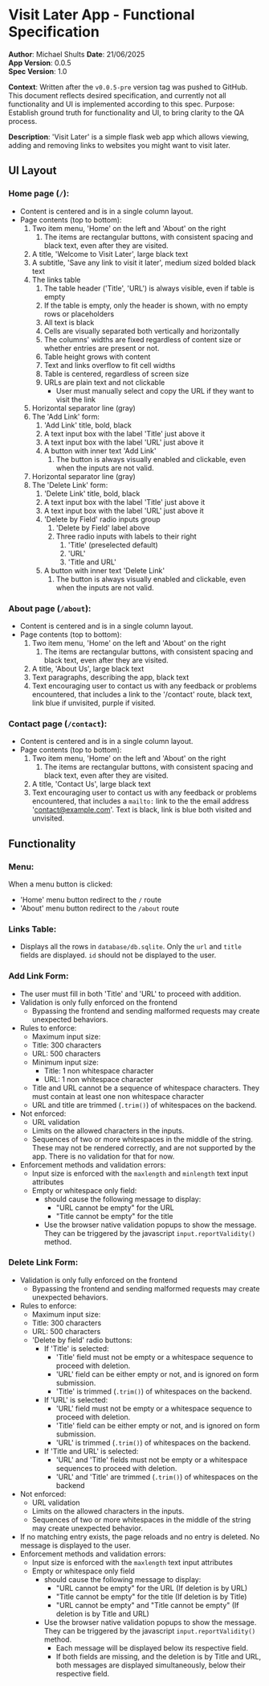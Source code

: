 # Visit Later App - Functional Specification

**Author**: Michael Shults
**Date**: 21/06/2025  
**App Version**: 0.0.5  
**Spec Version**: 1.0

**Context**: Written after the `v0.0.5-pre` version tag was pushed to GitHub. This document reflects desired specification, and currently not all functionality and UI is implemented according to this spec.
Purpose: Establish ground truth for functionality and UI, to bring clarity to the QA process.

**Description**: 'Visit Later' is a simple flask web app which allows viewing, adding and removing links to websites you might want to visit later.

## UI Layout
### Home page (`/`):

- Content is centered and is in a single column layout.
- Page contents (top to bottom):
    1. Two item menu, 'Home' on the left and 'About' on the right
        1. The items are rectangular buttons, with consistent spacing and black text, even after they are visited.
    2. A title, 'Welcome to Visit Later', large black text
    3. A subtitle, 'Save any link to visit it later', medium sized bolded black text
    4. The links table
        1. The table header ('Title', 'URL') is always visible, even if table is empty
        2. If the table is empty, only the header is shown, with no empty rows or placeholders
        3. All text is black
        4. Cells are visually separated both vertically and horizontally
        5. The columns' widths are fixed regardless of content size or whether entries are present or not.
        6. Table height grows with content
        7. Text and links overflow to fit cell widths
        8. Table is centered, regardless of screen size
        9. URLs are plain text and not clickable
            - User must manually select and copy the URL if they want to visit the link
    5. Horizontal separator line (gray)
    6. The 'Add Link' form:
        1. 'Add Link' title, bold, black
        2. A text input box with the label 'Title' just above it
        3. A text input box with the label 'URL' just above it
        4. A button with inner text 'Add Link'
            1. The button is always visually enabled and clickable, even when the inputs are not valid.
    7. Horizontal separator line (gray)
    8. The 'Delete Link' form:
        1. 'Delete Link' title, bold, black
        2. A text input box with the label 'Title' just above it
        3. A text input box with the label 'URL' just above it
        4. 'Delete by Field' radio inputs group
            1. 'Delete by Field' label above
            2. Three radio inputs with labels to their right
                1. 'Title' (preselected default)
                2. 'URL'
                3. 'Title and URL'
        5. A button with inner text 'Delete Link'
            1. The button is always visually enabled and clickable, even when the inputs are not valid.
    


### About page (`/about`):
- Content is centered and is in a single column layout.
- Page contents (top to bottom):
    1. Two item menu, 'Home' on the left and 'About' on the right
        1. The items are rectangular buttons, with consistent spacing and black text, even after they are visited.
    2. A title, 'About Us', large black text
    3. Text paragraphs, describing the app, black text
    4. Text encouraging user to contact us with any feedback or problems encountered, that includes a link to the '/contact' route, black text, link blue if unvisited, purple if visited.


### Contact page (`/contact`):
- Content is centered and is in a single column layout.
- Page contents (top to bottom):
    1. Two item menu, 'Home' on the left and 'About' on the right
        1. The items are rectangular buttons, with consistent spacing and black text, even after they are visited.
    2. A title, 'Contact Us', large black text
    3. Text encouraging user to contact us with any feedback or problems encountered, that includes a `mailto:` link to the the email address 'contact@example.com'. Text is black, link is blue both visited and unvisited.


## Functionality
### Menu:
When a menu button is clicked:
- 'Home' menu button redirect to the `/` route
- 'About' menu button redirect to the `/about` route

### Links Table:
- Displays all the rows in `database/db.sqlite`. Only the `url` and `title` fields are displayed. `id` should not be displayed to the user.

### Add Link Form:
- The user must fill in both 'Title' and 'URL' to proceed with addition.
- Validation is only fully enforced on the frontend 
    - Bypassing the frontend and sending malformed requests may create unexpected behaviors.
- Rules to enforce:
    - Maximum input size:
     - Title: 300 characters
     - URL: 500 characters
    - Minimum input size:
        - Title: 1 non whitespace character
        - URL: 1 non whitespace character
    - Title and URL cannot be a sequence of whitespace characters. They must contain at least one non whitespace character
    - URL and title are trimmed (`.trim()`) of whitespaces on the backend.
- Not enforced:
    - URL validation
    - Limits on the allowed characters in the inputs.
    - Sequences of two or more whitespaces in the middle of the string. These may not be rendered correctly, and are not supported by the app. There is no validation for that for now.
- Enforcement methods and validation errors:
    - Input size is enforced with the `maxlength` and `minlength` text input attributes
    - Empty or whitespace only field:
         - should cause the following message to display:
            - "URL cannot be empty" for the URL
            - "Title cannot be empty" for the title
        - Use the browser native validation popups to show the message. They can be triggered by the javascript `input.reportValidity()` method.

### Delete Link Form:
- Validation is only fully enforced on the frontend 
    - Bypassing the frontend and sending malformed requests may create unexpected behaviors.
- Rules to enforce:
    - Maximum input size:
     - Title: 300 characters
     - URL: 500 characters
    - 'Delete by field' radio buttons:
        - If 'Title' is selected:
            - 'Title' field must not be empty or a whitespace sequence to proceed with deletion.
            - 'URL' field can be either empty or not, and is ignored on form submission.
            - 'Title' is trimmed (`.trim()`) of whitespaces on the backend.
        - If 'URL' is selected:
            - 'URL' field must not be empty or a whitespace sequence to proceed with deletion.
            - 'Title' field can be either empty or not, and is ignored on form submission.
            - 'URL' is trimmed (`.trim()`) of whitespaces on the backend.
        - If 'Title and URL' is selected:
            - 'URL' and 'Title' fields must not be empty or a whitespace sequences to proceed with deletion.
            - 'URL' and 'Title' are trimmed (`.trim()`) of whitespaces on the backend
- Not enforced:
    - URL validation
    - Limits on the allowed characters in the inputs.
    - Sequences of two or more whitespaces in the middle of the string may create unexpected behavior.
- If no matching entry exists, the page reloads and no entry is deleted. No message is displayed to the user. 
- Enforcement methods and validation errors:
    - Input size is enforced with the `maxlength` text input attributes
    - Empty or whitespace only field
         - should cause the following message to display:
            - "URL cannot be empty" for the URL (If deletion is by URL)
            - "Title cannot be empty" for the title (If deletion is by Title)
            - "URL cannot be empty" and "Title cannot be empty" (If deletion is by Title and URL)
        - Use the browser native validation popups to show the message. They can be triggered by the javascript `input.reportValidity()` method.
            - Each message will be displayed below its respective field.
            - If both fields are missing, and the deletion is by Title and URL, both messages are displayed simultaneously, below their respective field.    

    






     










